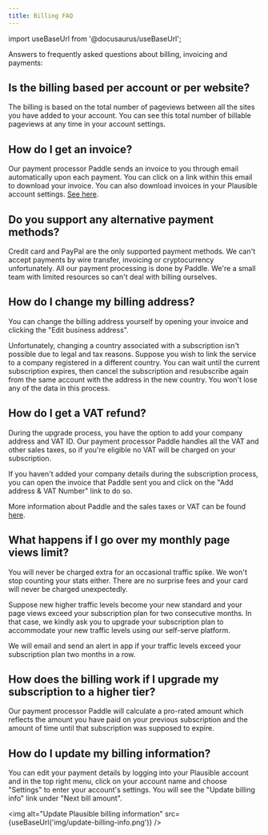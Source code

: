 ```yaml
---
title: Billing FAQ
---
```


import useBaseUrl from '@docusaurus/useBaseUrl';

Answers to frequently asked questions about billing, invoicing and payments:

## Is the billing based per account or per website?

The billing is based on the total number of pageviews between all the sites you have added to your account. You can see this total number of billable pageviews at any time in your account settings.

## How do I get an invoice?

Our payment processor Paddle sends an invoice to you through email automatically upon each payment. You can click on a link within this email to download your invoice. You can also download invoices in your Plausible account settings. [See here](download-invoices.md).

## Do you support any alternative payment methods?

Credit card and PayPal are the only supported payment methods. We can't accept payments by wire transfer, invoicing or cryptocurrency unfortunately. All our payment processing is done by Paddle. We're a small team with limited resources so can't deal with billing ourselves. 

## How do I change my billing address?

You can change the billing address yourself by opening your invoice and clicking the "Edit business address".

Unfortunately, changing a country associated with a subscription isn't possible due to legal and tax reasons. Suppose you wish to link the service to a company registered in a different country. You can wait until the current subscription expires, then cancel the subscription and resubscribe again from the same account with the address in the new country. You won't lose any of the data in this process.

## How do I get a VAT refund?

During the upgrade process, you have the option to add your company address and VAT ID. Our payment processor Paddle handles all the VAT and other sales taxes, so if you're eligible no VAT will be charged on your subscription.

If you haven't added your company details during the subscription process, you can open the invoice that Paddle sent you and click on the "Add address & VAT Number" link to do so.

More information about Paddle and the sales taxes or VAT can be found [here](https://paddle.com/support/which-countries-does-paddle-charge-vat-for/).

## What happens if I go over my monthly page views limit?

You will never be charged extra for an occasional traffic spike. We won't stop counting your stats either. There are no surprise fees and your card will never be charged unexpectedly. 

Suppose new higher traffic levels become your new standard and your page views exceed your subscription plan for two consecutive months. In that case, we kindly ask you to upgrade your subscription plan to accommodate your new traffic levels using our self-serve platform. 

We will email and send an alert in app if your traffic levels exceed your subscription plan two months in a row.

## How does the billing work if I upgrade my subscription to a higher tier?

Our payment processor Paddle will calculate a pro-rated amount which reflects the amount you have paid on your previous subscription and the amount of time until that subscription was supposed to expire.

## How do I update my billing information?

You can edit your payment details by logging into your Plausible account and in the top right menu, click on your account name and choose "Settings" to enter your account's settings. You will see the "Update billing info" link under "Next bill amount".

<img alt="Update Plausible billing information" src={useBaseUrl('img/update-billing-info.png')} />
